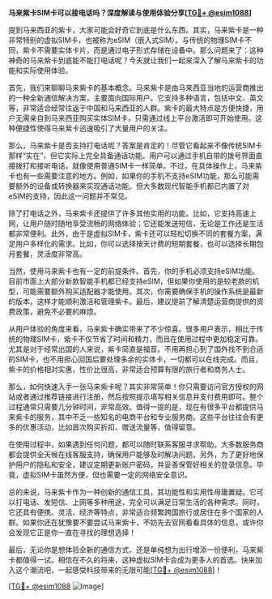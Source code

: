 **马来紫卡SIM卡可以接电话吗？深度解读与使用体验分享[[TG💪+ @esim1088](https://t.me/s/esim1088)]**

提到马来西亚的紫卡，大家可能会好奇它到底是什么东西。其实，马来紫卡是一种非常特别的虚拟SIM卡，也被称为eSIM（嵌入式SIM）。与传统的物理SIM卡不同，紫卡不需要实体卡片，而是通过电子形式存储在设备中。那么问题来了：这种神奇的马来紫卡到底能不能打电话呢？今天就让我们一起来深入了解马来紫卡的功能和实际使用体验。

首先，我们来聊聊马来紫卡的基本概念。马来紫卡是由马来西亚当地的运营商推出的一种全新通信解决方案，主要面向国际用户。它支持多种语言，包括中文、英文等，非常适合经常往返于中国和马来西亚的人群。紫卡的最大特点是方便快捷，用户无需亲自到马来西亚购买实体SIM卡，只需通过线上平台激活即可开始使用。这种便捷性使得马来紫卡迅速吸引了大量用户的关注。

那么，马来紫卡是否支持打电话呢？答案是肯定的！尽管它看起来不像传统SIM卡那样“实在”，但它实际上完全具备通话功能。用户可以通过手机自带的拨号界面直接拨打和接听电话，就像使用普通SIM卡一样简单。不过，在具体操作上，马来紫卡也有一些需要注意的地方。例如，如果你的手机不支持eSIM功能，那么可能需要额外的设备或转换器来实现通话功能。但大多数现代智能手机都已内置了对eSIM的支持，因此这一问题并不常见。

除了打电话之外，马来紫卡还提供了许多其他实用的功能。比如，它支持高速上网，让用户随时随地享受流畅的网络体验；它还能发送短信，无论是工作还是生活都非常便利。此外，由于是虚拟SIM卡，紫卡还可以轻松切换不同的套餐方案，满足用户多样化的需求。比如，你可以选择按天计费的短期套餐，也可以选择长期包月套餐，灵活度非常高。

当然，使用马来紫卡也有一定的前提条件。首先，你的手机必须支持eSIM功能。目前市面上大部分新款智能手机都已经支持eSIM，但如果你使用的是较老款的机型，可能需要额外购买适配器才能使用。其次，你需要确保手机的操作系统是最新的版本，这样才能顺利激活和管理紫卡。最后，建议提前了解清楚运营商提供的资费政策，避免不必要的麻烦。

从用户体验的角度来看，马来紫卡确实带来了不少惊喜。很多用户表示，相比于传统的物理SIM卡，紫卡不仅节省了时间和精力，而且在使用过程中更加稳定可靠。尤其是对于经常出国的人来说，紫卡简直是福音。不用再担心到了国外找不到合适的SIM卡，也不用担心回国后要处理多余的实体卡，一切都可以在线完成。而且，紫卡的价格相对实惠，性价比很高，非常适合预算有限的旅行者和商务人士。

那么，如何快速入手一张马来紫卡呢？其实非常简单！你只需要访问官方授权的网站或者通过推荐链接进行注册，然后按照提示填写相关信息并支付费用即可。整个过程通常只需要几分钟时间，非常高效。值得一提的是，现在有很多平台都提供马来紫卡的服务，其中不乏一些知名的电商平台和专业服务商。这些平台往往会有更多的优惠活动，比如首次购买折扣、赠送流量等，值得留意。

在使用过程中，如果遇到任何问题，都可以随时联系客服寻求帮助。大多数服务商都会提供全天候在线客服支持，确保用户能够及时解决问题。另外，为了更好地保护用户的隐私和安全，建议定期更新账户密码，并妥善保管好相关的登录信息。毕竟，虚拟SIM卡虽然方便，但也需要一定的网络安全意识。

总的来说，马来紫卡作为一种创新的通信工具，其功能性和实用性毋庸置疑。它可以打电话、发短信、上网等多种用途，完全可以满足日常生活的各种需求。同时，它还具有便携、灵活、经济等特点，非常适合频繁跨国旅行或居住在多个国家的人群。如果你还在犹豫要不要尝试马来紫卡，不妨先去官网看看具体的信息，或许你会发现它正是你一直在寻找的理想选择！

最后，无论你是想体验全新的通信方式，还是单纯想为出行增添一份便利，马来紫卡都值得一试。相信在不久的将来，这种虚拟SIM卡会成为更多人的首选。快来加入这个潮流吧，一起感受科技带来的无限可能[[TG💪+ @esim1088](https://t.me/s/esim1088)]！

[[TG💪+ @esim1088](https://t.me/s/esim1088) ![Image](https://i.postimg.cc/4NQfJmqS/Snipaste-2025-05-13-00-14-12.png)]